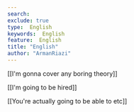 ```yaml
---
search:
exclude: true
type:  English
keywords:  English
feature:  English
title: "English"
author: "ArmanRiazi"
---
```


[[I'm gonna cover any boring theory]]

[[I'm going to be hired]]
 
[[You're actually going to be able to etc]]